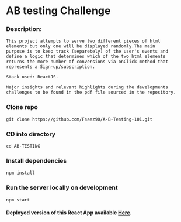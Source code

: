# AB testing Challenge

  
 
### Description:
```
This project attempts to serve two different pieces of html
elements but only one will be displayed randomly.The main
purpose is to keep track (separetely) of the user's events and
define a logic that determines which of the two html elements
returns the more number of conversions via onClick method that
represents a Sign-up/subscription. 

Stack used: ReactJS.

Major insights and relevant highlights during the developments
challenges to be found in the pdf file sourced in the repository. 
```

### Clone repo
```
git clone https://github.com/Fsaez90/A-B-Testing-101.git
```

### CD into directory
```
cd AB-TESTING
```

### Install dependencies
```
npm install
```

### Run the server locally on development

```
npm start
```

#### Deployed version of this React App available [Here](https://mellifluous-dusk-21b269.netlify.app/).
